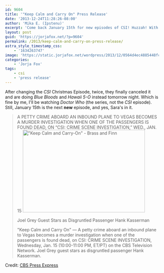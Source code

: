 ```yaml
---
id: 9604
title: '"Keep Calm and Carry On" Press Release'
date: '2013-12-24T11:28:26-08:00'
author: 'Mika E. (Ipstenu)'
excerpt: 'Come back January 15th for new episodes of CSI! Huzzah! With Joel Grey no less!'
layout: post
guid: 'https://jorjafox.net/?p=9604'
permalink: /2013/keep-calm-and-carry-on-press-release/
astra_style_timestamp_css:
    - '1634263747'
image: 'https://static.jorjafox.net/wordpress/2013/12/0564d4ec4885448fc55b26b11c1ae743.png'
categories:
    - 'Jorja Fox'
tags:
    - csi
    - 'press release'
---
```


After changing the <em>CSI</em> Christmas Episode, twice, they finally canceled it and are doing <em>Blue Bloods</em> and <em>Hawaii 5-O</em> instead tomorrow night. Which is fine by me, I'll be watching <em>Doctor Who</em> (the series, not the <em>CSI</em> episode). Still, January 15th is the next **new** episode, and yes, Sara's in it.
<blockquote>A PETTY CRIME ABOARD AN INBOUND PLANE TO VEGAS BECOMES A MURDER INVESTIGATION WHEN ONE OF THE PASSENGERS IS FOUND DEAD, ON “CSI: CRIME SCENE INVESTIGATION,” WED., JAN. 15

<img class="aligncenter size-full wp-image-9605" alt="&quot;Keep Calm and Carry-On&quot; - Brass and Finn" src="//static.jorjafox.net/wordpress/2013/12/0564d4ec4885448fc55b26b11c1ae743.png" width="400" height="270" />

Joel Grey Guest Stars as Disgruntled Passenger Hank Kasserman

"Keep Calm and Carry On" — A petty crime aboard an inbound plane to Vegas becomes a murder investigation when one of the passengers is found dead, on CSI: CRIME SCENE INVESTIGATION, Wednesday, Jan. 15 (10:00-11:00 PM, ET/PT) on the CBS Television Network. Joel Grey guest stars as disgruntled passenger Hank Kasserman.</blockquote>
Credit: <a href="https://www.cbspressexpress.com/cbs-entertainment/releases/view?id=37670">CBS Press Express</a>
